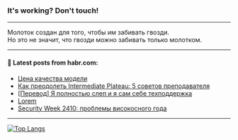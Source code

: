 ### It's working? Don't touch!

---
Молоток создан для того, чтобы им забивать гвозди. <br>
Но это не значит, что гвозди можно забивать только молотком.

---
<!--
#### 🛠️ Technical stack:

![Java](https://img.shields.io/badge/Java-informational?logo=Oracle&style=flat&logoColor=white&color=FF4500)
![Kotlin](https://img.shields.io/badge/Kotlin-informational?logo=Kotlin&style=flat&logoColor=white&color=774D97)
![JS](https://img.shields.io/badge/JS-informational?logo=javaScript&style=flat&logoColor=black&color=F7Df1E)
![TS](https://img.shields.io/badge/TypeScript-informational?logo=typeScript&style=flat&logoColor=black&color=017acc)
![Python](https://img.shields.io/badge/Python-informational?logo=Python&style=flat&logoColor=black&color=ffdd54) <br>
![Spring](https://img.shields.io/badge/SpringBoot-informational?logo=SpringBoot&style=flat&logoColor=white&color=6DB33F) 
![Next](https://img.shields.io/badge/Next.js-informational?logo=Next.js&style=flat&logoColor=white&color=3671a1)
![Nest](https://img.shields.io/badge/NestJS-informational?logo=NestJS&style=flat&logoColor=white&color=E0234E)
![NodeJS](https://img.shields.io/badge/NodeJS-informational?logo=node.js&style=flat&logoColor=white&color=70A760) <br>
![PostgreSQL](https://img.shields.io/badge/PostgreSQL-informational?logo=PostgreSQL&style=flat&logoColor=white&color=DAA520)
![MongoDB](https://img.shields.io/badge/MongoDB-informational?logo=MongoDB&style=flat&logoColor=white&color=870000)
![Git](https://img.shields.io/badge/Git-informational?logo=git&style=flat&logoColor=white&color=f74e28)
![Apache](https://img.shields.io/badge/Apache-informational?logo=apache&style=flat&logoColor=white&color=f74e28)

___  -->

#### 💬 Latest posts from habr.com:

<!-- BLOG-POST-LIST:START -->
- [Цена качества модели](https://habr.com/ru/articles/798077/?utm_source=habrahabr&utm_medium=rss&utm_campaign=798077)
- [Как преодолеть Intermediate Plateau: 5 советов преподавателя](https://habr.com/ru/articles/798063/?utm_source=habrahabr&utm_medium=rss&utm_campaign=798063)
- [[Перевод] Я полностью слеп и я сам себе техподдержка](https://habr.com/ru/articles/797571/?utm_source=habrahabr&utm_medium=rss&utm_campaign=797571)
- [Lorem](https://habr.com/ru/articles/798037/?utm_source=habrahabr&utm_medium=rss&utm_campaign=798037)
- [Security Week 2410: проблемы високосного года](https://habr.com/ru/companies/kaspersky/articles/797893/?utm_source=habrahabr&utm_medium=rss&utm_campaign=797893)
<!-- BLOG-POST-LIST:END -->

---
[![Top Langs](https://github-readme-stats-git-master-advtsetting-gmailcom.vercel.app/api/top-langs/?username=zloylis&langs_count=10&hide_title=false&title_color=e6edf3&size_weight=0.5&count_weight=0.5&layout=compact&hide_border=true&theme=dracula)](https://github.com/zloylis)

<!-- ![GitHub stats](https://github-readme-stats-git-master-advtsetting-gmailcom.vercel.app/api?username=zloylis&show_icons=true&hide_border=true&theme=dracula&hide_title=true&include_all_commits=true&count_private=true&hide=contribs&hide_rank=true) -->

